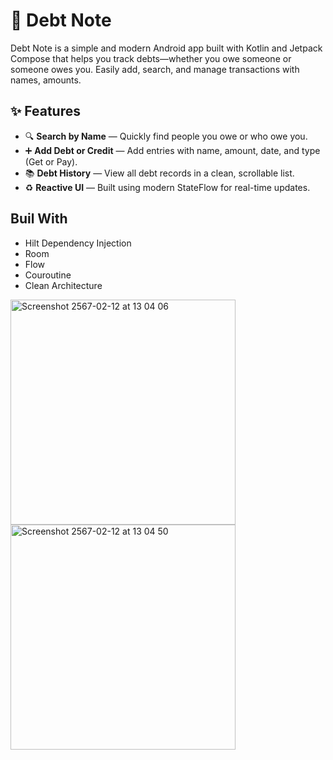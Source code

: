 # 📒 Debt Note

Debt Note is a simple and modern Android app built with Kotlin and Jetpack Compose that helps you track debts—whether you owe someone or someone owes you. Easily add, search, and manage transactions with names, amounts.

## ✨ Features

- 🔍 **Search by Name** — Quickly find people you owe or who owe you.
- ➕ **Add Debt or Credit** — Add entries with name, amount, date, and type (Get or Pay).
- 📚 **Debt History** — View all debt records in a clean, scrollable list.
- ♻️ **Reactive UI** — Built using modern StateFlow for real-time updates.
## Buil With 
- Hilt Dependency Injection
- Room
- Flow
- Couroutine
- Clean Architecture
<img width="360" alt="Screenshot 2567-02-12 at 13 04 06" src="https://github.com/zfml/DebtNoteApp/assets/137433031/b17a4d00-c45c-460e-b81a-e0087cc0850c">
<img width="360" alt="Screenshot 2567-02-12 at 13 04 50" src="https://github.com/zfml/DebtNoteApp/assets/137433031/baa9c20e-7343-4a7f-b051-ec3bb27c77e6">


